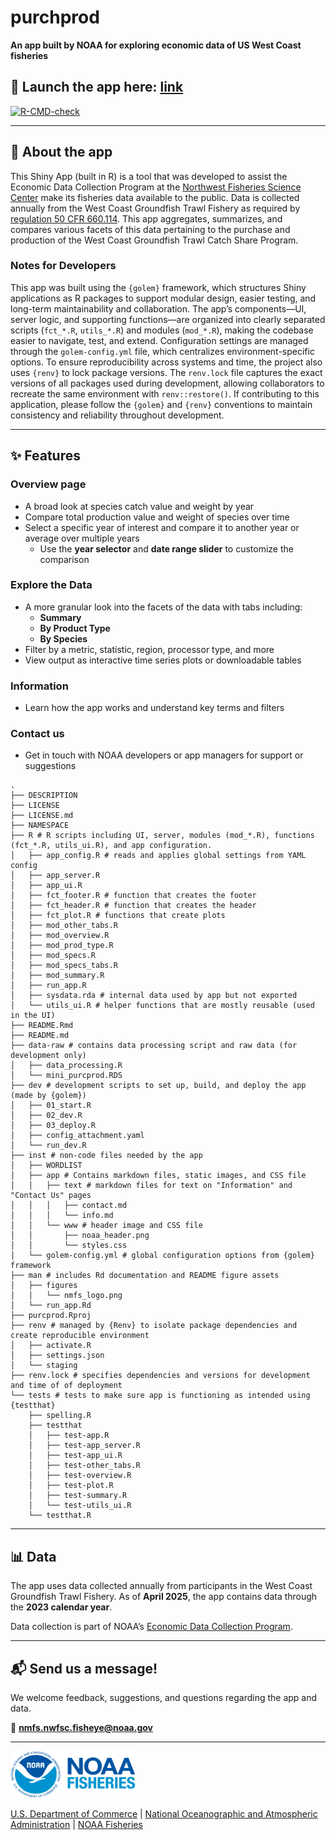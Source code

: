
<!-- README.md is generated from README.Rmd. Please edit that file -->
<!-- You'll still need to render `README.Rmd` regularly, to keep `README.md` -->
<!-- up-to-date. `devtools::build_readme()` is handy for this. -->

# purchprod

**An app built by NOAA for exploring economic data of US West Coast
fisheries**

## 🚀 Launch the app here: [link]()

<!-- badges: start -->

[![R-CMD-check](https://github.com/ramhunte/purchprod/actions/workflows/R-CMD-check.yaml/badge.svg)](https://github.com/ramhunte/purchprod/actions/workflows/R-CMD-check.yaml)

<!-- badges: end -->

------------------------------------------------------------------------

## 🧭 About the app

This Shiny App (built in R) is a tool that was developed to assist the
Economic Data Collection Program at the
<a href="https://www.fisheries.noaa.gov/about/northwest-fisheries-science-center" target="_blank">Northwest
Fisheries Science Center</a> make its fisheries data available to the
public. Data is collected annually from the West Coast Groundfish Trawl
Fishery as required by
<a href="https://www.ecfr.gov/current/title-50/chapter-VI/part-660/subpart-D/section-660.114" target="_blank">regulation
50 CFR 660.114</a>. This app aggregates, summarizes, and compares
various facets of this data pertaining to the purchase and production of
the West Coast Groundfish Trawl Catch Share Program.

### Notes for Developers

This app was built using the `{golem}` framework, which structures Shiny
applications as R packages to support modular design, easier testing,
and long-term maintainability and collaboration. The app’s
components—UI, server logic, and supporting functions—are organized into
clearly separated scripts (`fct_*.R`, `utils_*.R`) and modules
(`mod_*.R`), making the codebase easier to navigate, test, and extend.
Configuration settings are managed through the `golem-config.yml` file,
which centralizes environment-specific options. To ensure
reproducibility across systems and time, the project also uses `{renv}`
to lock package versions. The `renv.lock` file captures the exact
versions of all packages used during development, allowing collaborators
to recreate the same environment with `renv::restore()`. If contributing
to this application, please follow the `{golem}` and `{renv}`
conventions to maintain consistency and reliability throughout
development.

------------------------------------------------------------------------

## ✨ Features

### **Overview page**

- A broad look at species catch value and weight by year
- Compare total production value and weight of species over time
- Select a specific year of interest and compare it to another year or
  average over multiple years
  - Use the **year selector** and **date range slider** to customize the
    comparison

### **Explore the Data**

- A more granular look into the facets of the data with tabs including:
  - **Summary**
  - **By Product Type**
  - **By Species**
- Filter by a metric, statistic, region, processor type, and more
- View output as interactive time series plots or downloadable tables

### **Information**

- Learn how the app works and understand key terms and filters

### **Contact us**

- Get in touch with NOAA developers or app managers for support or
  suggestions

<!-- -->

    .
    ├── DESCRIPTION 
    ├── LICENSE 
    ├── LICENSE.md 
    ├── NAMESPACE 
    ├── R # R scripts including UI, server, modules (mod_*.R), functions (fct_*.R, utils_ui.R), and app configuration.
    │   ├── app_config.R # reads and applies global settings from YAML config
    │   ├── app_server.R
    │   ├── app_ui.R
    │   ├── fct_footer.R # function that creates the footer
    │   ├── fct_header.R # function that creates the header
    │   ├── fct_plot.R # functions that create plots
    │   ├── mod_other_tabs.R 
    │   ├── mod_overview.R
    │   ├── mod_prod_type.R
    │   ├── mod_specs.R
    │   ├── mod_specs_tabs.R
    │   ├── mod_summary.R
    │   ├── run_app.R
    │   ├── sysdata.rda # internal data used by app but not exported
    │   └── utils_ui.R # helper functions that are mostly reusable (used in the UI)
    ├── README.Rmd
    ├── README.md
    ├── data-raw # contains data processing script and raw data (for development only)
    │   ├── data_processing.R
    │   └── mini_purcprod.RDS
    ├── dev # development scripts to set up, build, and deploy the app (made by {golem})
    │   ├── 01_start.R
    │   ├── 02_dev.R
    │   ├── 03_deploy.R
    │   ├── config_attachment.yaml
    │   └── run_dev.R
    ├── inst # non-code files needed by the app
    │   ├── WORDLIST
    │   ├── app # Contains markdown files, static images, and CSS file
    │   │   ├── text # markdown files for text on "Information" and "Contact Us" pages
    │   │   │   ├── contact.md
    │   │   │   └── info.md
    │   │   └── www # header image and CSS file
    │   │       ├── noaa_header.png
    │   │       └── styles.css
    │   └── golem-config.yml # global configuration options from {golem} framework
    ├── man # includes Rd documentation and README figure assets
    │   ├── figures
    │   │   └── nmfs_logo.png
    │   └── run_app.Rd
    ├── purcprod.Rproj
    ├── renv # managed by {Renv} to isolate package dependencies and create reproducible environment
    │   ├── activate.R
    │   ├── settings.json
    │   └── staging
    ├── renv.lock # specifies dependencies and versions for development and time of of deployment
    └── tests # tests to make sure app is functioning as intended using {testthat}
        ├── spelling.R
        ├── testthat
        │   ├── test-app.R
        │   ├── test-app_server.R
        │   ├── test-app_ui.R
        │   ├── test-other_tabs.R
        │   ├── test-overview.R
        │   ├── test-plot.R
        │   ├── test-summary.R
        │   └── test-utils_ui.R
        └── testthat.R

------------------------------------------------------------------------

## 📊 Data

The app uses data collected annually from participants in the West Coast
Groundfish Trawl Fishery. As of **April 2025**, the app contains data
through the **2023 calendar year**.

Data collection is part of NOAA’s [Economic Data Collection
Program](https://www.fisheries.noaa.gov/west-coast/science-data/economic-data-collection-west-coast-groundfish-trawl-fishery).

------------------------------------------------------------------------

## 📬 Send us a message!

We welcome feedback, suggestions, and questions regarding the app and
data.

📧 <a href="mailto:nmfs.nwfsc.fisheye@noaa.gov"
class="email"><strong>nmfs.nwfsc.fisheye@noaa.gov</strong></a>

------------------------------------------------------------------------

<img src="man/figures/nmfs_logo.png" alt="NOAA Fisheries Logo" width="200" style="height: 75px !important;"/>

[U.S. Department of Commerce](https://www.commerce.gov/) \| [National
Oceanographic and Atmospheric Administration](https://www.noaa.gov) \|
[NOAA Fisheries](https://www.fisheries.noaa.gov/)
